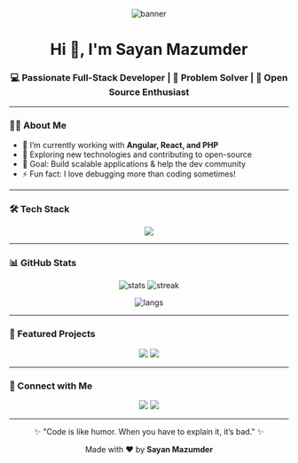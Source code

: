 <!-- Banner -->
<p align="center">
  <img src="https://i.ibb.co/7JfqXxB/coding-freak-banner.png" alt="banner" />
</p>

<!-- Header -->
<h1 align="center">Hi 👋, I'm Sayan Mazumder</h1>
<h3 align="center">💻 Passionate Full-Stack Developer | 🚀 Problem Solver | 🎯 Open Source Enthusiast</h3>

---

<!-- About Me -->
### 👨‍💻 About Me
- 🌱 I’m currently working with **Angular, React, and PHP**  
- 🔭 Exploring new technologies and contributing to open-source  
- 🎯 Goal: Build scalable applications & help the dev community  
- ⚡ Fun fact: I love debugging more than coding sometimes!  

---

<!-- Tech Stack -->
### 🛠️ Tech Stack
<p align="center">
  <img src="https://skillicons.dev/icons?i=react,js,tailwindcss,html,css,php,nodejs,git,github" />
</p>

---

<!-- GitHub Stats -->
### 📊 GitHub Stats
<p align="center">
  <img src="https://github-readme-stats.vercel.app/api?username=sayan-mazumder&show_icons=true&theme=tokyonight" alt="stats" />
  <img src="https://github-readme-streak-stats.herokuapp.com/?user=sayan-mazumder&theme=tokyonight" alt="streak" />
</p>

<p align="center">
  <img src="https://github-readme-stats.vercel.app/api/top-langs/?username=sayan-mazumder&layout=compact&theme=tokyonight" alt="langs" />
</p>

---

<!-- Pinned Projects -->
### 🚀 Featured Projects
<p align="center">
  <a href="https://github.com/sayan-mazumder/rental-vehicle"><img src="https://github-readme-stats.vercel.app/api/pin/?username=sayan-mazumder&repo=rental-vehicle&theme=tokyonight" /></a>
  <a href="https://github.com/sayan-mazumder/dashboard-system"><img src="https://github-readme-stats.vercel.app/api/pin/?username=sayan-mazumder&repo=dashboard-system&theme=tokyonight" /></a>
</p>

---

<!-- Connect with Me -->
### 🤝 Connect with Me
<p align="center">
  <a href="[https://linkedin.com/in/your-linkedin](https://www.linkedin.com/in/sayan-mazumder-3b087331a/)" target="_blank"><img src="https://skillicons.dev/icons?i=linkedin" /></a>
  <a href="mailto:sayanmazumder75@gmail.com"><img src="https://skillicons.dev/icons?i=gmail" /></a>
</p>

---

<!-- Footer -->
<p align="center">✨ "Code is like humor. When you have to explain it, it’s bad." ✨</p>
<p align="center">Made with ❤️ by <b>Sayan Mazumder</b></p>
